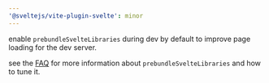 ```yaml
---
'@sveltejs/vite-plugin-svelte': minor
---
```


enable `prebundleSvelteLibraries` during dev by default to improve page loading for the dev server.

see the [FAQ](https://github.com/sveltejs/vite-plugin-svelte/blob/main/docs/faq.md#what-is-going-on-with-vite-and-pre-bundling-dependencies) for more information about `prebundleSvelteLibraries` and how to tune it.
